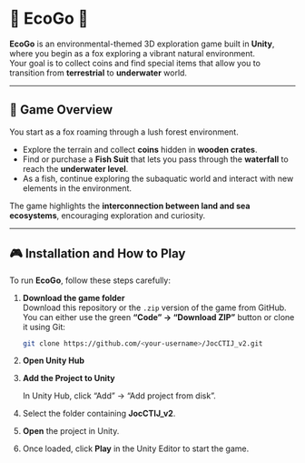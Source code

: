 # 🦊 EcoGo 🐠

**EcoGo** is an environmental-themed 3D exploration game built in **Unity**, where you begin as a fox exploring a vibrant natural environment.  
Your goal is to collect coins and find special items that allow you to transition from **terrestrial** to **underwater** world.

---

## 🌿 Game Overview

You start as a fox roaming through a lush forest environment.  
- Explore the terrain and collect **coins** hidden in **wooden crates**.  
- Find or purchase a **Fish Suit** that lets you pass through the **waterfall** to reach the **underwater level**.  
- As a fish, continue exploring the subaquatic world and interact with new elements in the environment.

The game highlights the **interconnection between land and sea ecosystems**, encouraging exploration and curiosity.

---

## 🎮 Installation and How to Play

To run **EcoGo**, follow these steps carefully:

1. **Download the game folder**  
   Download this repository or the `.zip` version of the game from GitHub.  
   You can either use the green **“Code” → “Download ZIP”** button or clone it using Git:

   ```bash
   git clone https://github.com/<your-username>/JocCTIJ_v2.git
   
2. **Open Unity Hub**
   
3. **Add the Project to Unity**

   In Unity Hub, click “Add” → “Add project from disk”.

5. Select the folder containing **JocCTIJ_v2**.

6. **Open** the project in Unity.

7. Once loaded, click **Play** in the Unity Editor to start the game.
